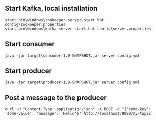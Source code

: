 ## Start Kafka, local installation

    start bin\windows\zookeeper-server-start.bat config\zookeeper.properties
    start bin\windows\kafka-server-start.bat config\server.properties

## Start consumer

    java -jar target\consumer-1.0-SNAPSHOT.jar server config.yml
    
## Start producer

    java -jar target\producer-1.0-SNAPSHOT.jar server config.yml

## Post a message to the producer

    curl -H "Content-Type: application/json" -X POST -d "{'some-key': 'some-value', 'message': 'Hello'}" http://localhost:8080/my-topic
